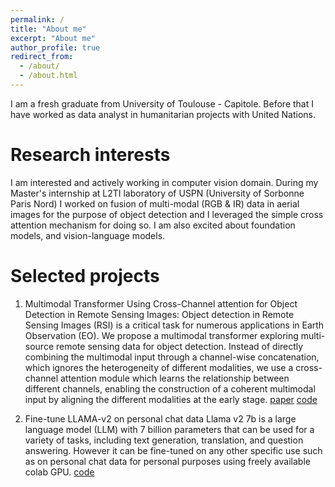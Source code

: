 ```yaml
---
permalink: /
title: "About me"
excerpt: "About me"
author_profile: true
redirect_from: 
  - /about/
  - /about.html
---
```


I am a fresh graduate from University of Toulouse - Capitole. Before that I have worked as data analyst in humanitarian projects with United Nations.


Research interests
======
I am interested and actively working in computer vision domain. During my Master's internship at L2TI laboratory of USPN (University of Sorbonne Paris Nord) I worked on fusion of multi-modal (RGB & IR) data in aerial images for the purpose of object detection and I leveraged the simple cross attention mechanism for doing so. I am also excited about foundation models, and vision-language models.

Selected projects
======
1. Multimodal Transformer Using Cross-Channel attention for Object Detection in Remote Sensing Images:
Object detection in Remote Sensing Images (RSI) is a critical task for numerous applications in Earth Observation (EO). We propose a multimodal transformer exploring multi-source remote sensing data for object detection. Instead of directly combining the multimodal input through a channel-wise concatenation, which ignores the heterogeneity of different modalities, we use a cross-channel attention module which learns the relationship between different channels, enabling the construction of a coherent multimodal input by aligning the different modalities at the early stage.
[paper](https://arxiv.org/abs/2310.13876)   [code](https://github.com/Bissmella/Small-object-detection-transformers)

2. Fine-tune LLAMA-v2 on personal chat data
Llama v2 7b is a large language model (LLM) with 7 billion parameters that can be used for a variety of tasks, including text generation, translation, and question answering. However it can be fine-tuned on any other specific use such as on personal chat data for personal purposes using freely available colab GPU.
[code](https://github.com/Bissmella/FineTune_llama_on_chat_data)


<!-- For more info
------
More info about configuring academicpages can be found in [the guide](https://academicpages.github.io/markdown/). The [guides for the Minimal Mistakes theme](https://mmistakes.github.io/minimal-mistakes/docs/configuration/) (which this theme was forked from) might also be helpful.
 -->
